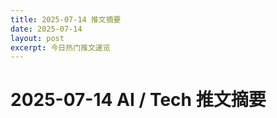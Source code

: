 ```yaml
---
title: 2025-07-14 推文摘要
date: 2025-07-14
layout: post
excerpt: 今日热门推文速览
---
```


# 2025-07-14 AI / Tech 推文摘要

